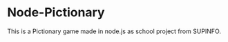 Node-Pictionary
===============

This is a Pictionary game made in node.js as school project from SUPINFO.
